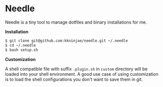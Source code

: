 # Needle

Needle is a tiny tool to manage dotfiles and binary installations for me.


**Installation**

```sh
$ git clone git@github.com:kkninjae/needle.git ~/.needle
$ cd ~/.needle
$ bash setup.sh
```


**Customization**

A shell compatible file with suffix `.plugin.sh` in `custom` directory will be loaded into your shell environment.
A good use case of using customization is to load the shell configurations you don't want to save them in git.
